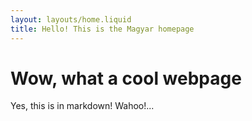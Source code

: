 ```yaml
---
layout: layouts/home.liquid
title: Hello! This is the Magyar homepage
---
```

# Wow, what a cool webpage
Yes, this is in markdown! Wahoo!...